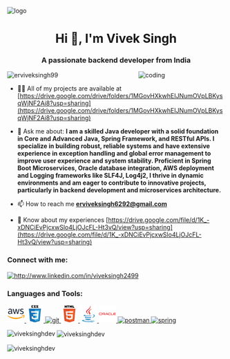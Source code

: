 ![logo](https://github.com/viveksinghDev/viveksinghDev/blob/main/Blue%20And%20Green%20Professional%20Technology%20LinkedIn%20Banner.png)

<h1 align="center">Hi 👋, I'm Vivek Singh</h1>
<h3 align="center">A passionate backend developer from India</h3>

<img align="right" alt="coding" width="200" src="https://encrypted-tbn0.gstatic.com/images?q=tbn:ANd9GcTJsKZVppBhshJBN6_RHp9luylwz4eQO4I8Tg&s">

<p align="left"> <img src="https://komarev.com/ghpvc/?username=erviveksingh99&label=Profile%20views&color=0e75b6&style=flat" alt="erviveksingh99" /> </p>

- 👨‍💻 All of my projects are available at [https://drive.google.com/drive/folders/1MGovHXkwhEIJNumOVpLBKysqWjNF2Ai8?usp=sharing](https://drive.google.com/drive/folders/1MGovHXkwhEIJNumOVpLBKysqWjNF2Ai8?usp=sharing)

- 💬 Ask me about: **I am a skilled Java developer with a solid foundation in Core and Advanced Java, Spring Framework, and RESTful APIs. I specialize in building robust, reliable systems and have extensive experience in exception handling and global error management to improve user experience and system stability. Proficient in Spring Boot Microservices, Oracle database integration, AWS deployment and Logging frameworks like SLF4J, Log4j2, I thrive in dynamic environments and am eager to contribute to innovative projects, particularly in backend development and microservices architecture.**

- 📫 How to reach me **erviveksingh6292@gmail.com**

- 📄 Know about my experiences [https://drive.google.com/file/d/1K_-xDNCiEvPjcxwSlo4LjOJcFL-Ht3vQ/view?usp=sharing](https://drive.google.com/file/d/1K_-xDNCiEvPjcxwSlo4LjOJcFL-Ht3vQ/view?usp=sharing)

<h3 align="left">Connect with me:</h3>
<p align="left">
<a href="https://linkedin.com/in/http://www.linkedin.com/in/viveksingh2499" target="blank"><img align="center" src="https://raw.githubusercontent.com/rahuldkjain/github-profile-readme-generator/master/src/images/icons/Social/linked-in-alt.svg" alt="http://www.linkedin.com/in/viveksingh2499" height="30" width="40" /></a>
</p>

<h3 align="left">Languages and Tools:</h3>
<p align="left"> <a href="https://aws.amazon.com" target="_blank" rel="noreferrer"> <img src="https://raw.githubusercontent.com/devicons/devicon/master/icons/amazonwebservices/amazonwebservices-original-wordmark.svg" alt="aws" width="40" height="40"/> </a> <a href="https://www.w3schools.com/css/" target="_blank" rel="noreferrer"> <img src="https://raw.githubusercontent.com/devicons/devicon/master/icons/css3/css3-original-wordmark.svg" alt="css3" width="40" height="40"/> </a> <a href="https://git-scm.com/" target="_blank" rel="noreferrer"> <img src="https://www.vectorlogo.zone/logos/git-scm/git-scm-icon.svg" alt="git" width="40" height="40"/> </a> <a href="https://www.w3.org/html/" target="_blank" rel="noreferrer"> <img src="https://raw.githubusercontent.com/devicons/devicon/master/icons/html5/html5-original-wordmark.svg" alt="html5" width="40" height="40"/> </a> <a href="https://www.java.com" target="_blank" rel="noreferrer"> <img src="https://raw.githubusercontent.com/devicons/devicon/master/icons/java/java-original.svg" alt="java" width="40" height="40"/> </a> <a href="https://www.oracle.com/" target="_blank" rel="noreferrer"> <img src="https://raw.githubusercontent.com/devicons/devicon/master/icons/oracle/oracle-original.svg" alt="oracle" width="40" height="40"/> </a> <a href="https://postman.com" target="_blank" rel="noreferrer"> <img src="https://www.vectorlogo.zone/logos/getpostman/getpostman-icon.svg" alt="postman" width="40" height="40"/> </a> <a href="https://spring.io/" target="_blank" rel="noreferrer"> <img src="https://www.vectorlogo.zone/logos/springio/springio-icon.svg" alt="spring" width="40" height="40"/> </a> </p>

<p><img align="left" src="https://github-readme-stats.vercel.app/api/top-langs?username=viveksinghdev&show_icons=true&locale=en&layout=compact" alt="viveksinghdev" /></p>

<p>&nbsp;<img align="center" src="https://github-readme-stats.vercel.app/api?username=viveksinghdev&show_icons=true&locale=en" alt="viveksinghdev" /></p>

<p><img align="center" src="https://github-readme-streak-stats.herokuapp.com/?user=viveksinghdev&" alt="viveksinghdev" /></p>
